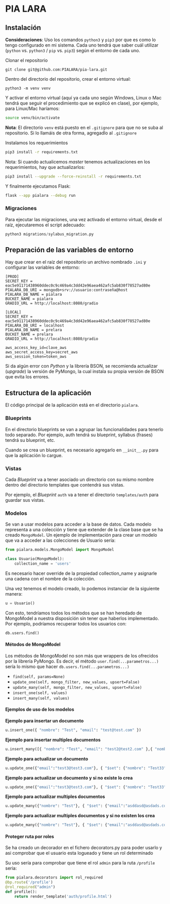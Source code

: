 # PIA LARA

## Instalación

**Consideraciones**: Uso los comandos `python3` y `pip3` por que es como lo tengo configurado en mi sistema. Cada uno tendrá que saber cuál utilizar (`python` vs. `python3` / `pip` vs. `pip3`) según el entorno de cada uno.

Clonar el repositorio 

```
git clone git@github.com:PIALARA/pia-lara.git
```

Dentro del directorio del repositorio, crear el entorno virtual:

```
python3 -m venv venv
```

Y activar el entorno virtual (aquí ya cada uno según Windows, Linux o Mac tendrá que seguir el procedimiento que se explicó en clase), por ejemplo, para Linux/Mac haríamos:

``` bash
source venv/bin/activate
```

**Nota**: El directorio `venv` está puesto en el `.gitignore` para que no se suba al repositorio. Si lo llamáis de otra forma, agregadlo al `.gitignore`

Instalamos los requerimientos

``` bash
pip3 install -r requirements.txt
```

Nota: Si cuando actualicemos *master* tenemos actualizaciones en los requerimientos, hay que actualizarlos:

``` bash
pip3 install --upgrade --force-reinstall -r requirements.txt
```

Y finalmente ejecutamos Flask:

``` bash
flask --app pialara --debug run
```

### Migraciones

Para ejecutar las migraciones, una vez activado el entorno virtual, desde el raíz, ejecutaremos el script adecuado:

``` python
python3 migrations/sylabus_migration.py
```

## Preparación de las variables de entorno

Hay que crear en el raíz del repositorio un archivo nombrado `.ini` y configurar las variables de entorno:

``` title=".ini"
[PROD]
SECRET_KEY = eac5e91171438960ddec0c9c469a4c3dd42e96aea462afc5ab830f78527ad80e
PIALARA_DB_URI = mongodb+srv://usuario:contraseña@host
PIALARA_DB_NAME = pialara
BUCKET_NAME = pialara
GRADIO_URL = http://localhost:8080/gradio

[LOCAL]
SECRET_KEY = eac5e91171438960ddec0c9c469a4c3dd42e96aea462afc5ab830f78527ad80e
PIALARA_DB_URI = localhost
PIALARA_DB_NAME = prelara
BUCKET_NAME = prelara
GRADIO_URL = http://localhost:8080/gradio

aws_access_key_id=clave_aws
aws_secret_access_key=secret_aws
aws_session_token=token_aws
```

Si da algún error con *Python* y la librería BSON, se recomienda actualizar (*upgrade*) la versión de PyMongo, la cual instala su propia versión de BSON que evita los errores.

## Estructura de la aplicación

El código principal de la aplicación está en el directorio `pialara`.

### Blueprints

En el directorio blueprints se van a agrupar las funcionalidades para tenerlo todo separado. Por ejemplo, auth tendrá su blueprint, syllabus (frases) tendrá su blueprint, etc.

Cuando se crea un blueprint, es necesario agregarlo en ```__init__.py``` para que la aplicación lo cargue.

### Vistas

Cada *Blueprint* va a tener asociado un directorio con su mismo nombre dentro del directorio templates que contendrá sus vistas.

Por ejemplo, el *Blueprint* `auth` va a tener el directorio `templates/auth` para guardar sus vistas.

### Modelos

Se van a usar modelos para acceder a la base de datos. Cada modelo representa a una colección y tiene que extender de la clase base que se ha creado  `MongoModel`. Un ejemplo de implementación para crear un modelo que va a acceder a las colecciones de Usuario sería:

```python
from pialara.models.MongoModel import MongoModel

class Usuario(MongoModel):
    collection_name = 'users'
```

Es necesario hacer override de la propiedad collection_name y asignarle una cadena con el nombre de la colección.

Una vez tenemos el modelo creado, lo podemos instanciar de la siguiente manera:

```python
u = Usuario()
```

Con esto, tendríamos todos los métodos que se han heredado de MongoModel a nuestra disposición sin tener que haberlos implementado. Por ejemplo, podríamos recuperar todos los usuarios con:

```python
db.users.find()
```

#### Métodos de MongoModel

Los métodos de MongoModel no son más que wrappers de los ofrecidos por la librería PyMongo. Es decir, el método `user.find(...parametros...)` sería lo mismo que hacer `db.users.find(...parametros...)`

- `find(self, params=None)`
- `update_one(self, mongo_filter, new_values, upsert=False)`
- `update_many(self, mongo_filter, new_values, upsert=False)`
- `insert_one(self, values)`
- `insert_many(self, values)`

#### Ejemplos de uso de los modelos

**Ejemplo para insertar un documento**

```python
u.insert_one({ "nombre": "Test", "email": "test@test.com" })
```

**Ejemplo para insertar multiples documentos**

```python
u.insert_many([{ "nombre": "Test", "email": "test2@test2.com" },{ "nombre": "Test", "email": "test3@test3.com" }])
```

**Ejemplo para actualizar un documento**
```python
u.update_one({"email":"test3@test3.com"}, { "$set": {"nombre": "Test33"}})
```

**Ejemplo para actualizar un documento y si no existe lo crea**
```python
u.update_one({"email":"test3@test3.com"}, { "$set": {"nombre": "Test33"}}, upsert=True)
```

**Ejemplo para actualizar multiples documentos**
```python
u.update_many({"nombre": "Test"}, { "$set": {"email":"asddasd@asdads.com"}})
```

**Ejemplo para actualizar multiples documentos y si no existen los crea**
```python
u.update_many({"nombre": "Test"}, { "$set": {"email":"asddasd@asdads.com"}}, upsert=True)
```

#### Proteger ruta por roles

Se ha creado un decorador en el fichero decorators.py para poder usarlo y asi comprobar que el usuario esta logueado y tiene un rol determinado

Su uso sería para comprobar que tiene el rol `admin` para la ruta `/profile` seria:

```python
from pialara.decorators import rol_required
@bp.route('/profile')
@rol_required("admin")
def profile():
    return render_template('auth/profile.html')
```
